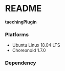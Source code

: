 # README #

**taechingPlugin**



### Platforms ###
* Ubuntu Linux 18.04 LTS
* Choreonoid 1.7.0

### Dependency ###

